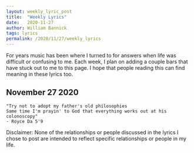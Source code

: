 ```yaml
---
layout: weekly_lyric_post
title:  "Weekly Lyrics"
date:   2020-11-27
author: William Bannick
tags: lyrics
permalink: /2020/11/27/weekly_lyrics
---
```


For years music has been where I turned to for answers when life was difficult or confusing to me. Each week, I plan on adding a couple bars that have stuck out to me to this page. I hope that people reading this can find meaning in these lyrics too.

## November 27 2020
```
"Try not to adopt my father's old philosophies
Same time I'm prayin' to God that everything works out at his colonoscopy"
- Royce Da 5'9
```


Disclaimer: None of the relationships or people discussed in the lyrics I chose to post are intended to reflect specific relationships or people in my life.
